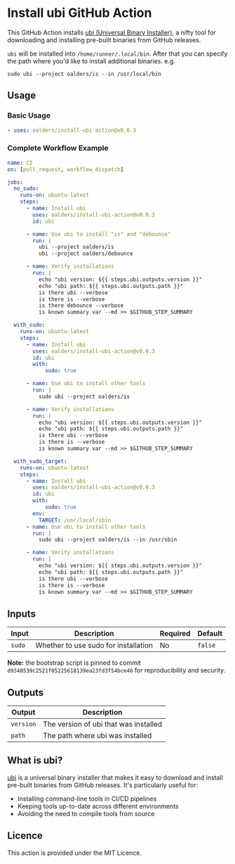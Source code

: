 # Install ubi GitHub Action

This GitHub Action installs [ubi (Universal Binary
Installer)](https://github.com/houseabsolute/ubi), a nifty tool for downloading
and installing pre-built binaries from GitHub releases.

`ubi` will be installed into `/home/runner/.local/bin`. After that you can specify the
path where you'd like to install additional binaries. e.g.

```shell
sudo ubi --project oalders/is --in /usr/local/bin
```

## Usage

### Basic Usage

```yaml
- uses: oalders/install-ubi-action@v0.0.3
```

### Complete Workflow Example

```yaml
name: CI
on: [pull_request, workflow_dispatch]

jobs:
  no_sudo:
    runs-on: ubuntu-latest
    steps:
      - name: Install ubi
        uses: oalders/install-ubi-action@v0.0.3
        id: ubi

      - name: Use ubi to install "is" and "debounce"
        run: |
          ubi --project oalders/is
          ubi --project oalders/debounce

      - name: Verify installations
        run: |
          echo "ubi version: ${{ steps.ubi.outputs.version }}"
          echo "ubi path: ${{ steps.ubi.outputs.path }}"
          is there ubi --verbose
          is there is --verbose
          is there debounce --verbose
          is known summary var --md >> $GITHUB_STEP_SUMMARY

  with_sudo:
    runs-on: ubuntu-latest
    steps:
      - name: Install ubi
        uses: oalders/install-ubi-action@v0.0.3
        id: ubi
        with:
            sudo: true

      - name: Use ubi to install other tools
        run: |
          sudo ubi --project oalders/is

      - name: Verify installations
        run: |
          echo "ubi version: ${{ steps.ubi.outputs.version }}"
          echo "ubi path: ${{ steps.ubi.outputs.path }}"
          is there ubi --verbose
          is there is --verbose
          is known summary var --md >> $GITHUB_STEP_SUMMARY

  with_sudo_target:
    runs-on: ubuntu-latest
    steps:
      - name: Install ubi
        uses: oalders/install-ubi-action@v0.0.3
        id: ubi
        with:
            sudo: true
        env:
          TARGET: /usr/local/sbin
      - name: Use ubi to install other tools
        run: |
          sudo ubi --project oalders/is --in /usr/sbin

      - name: Verify installations
        run: |
          echo "ubi version: ${{ steps.ubi.outputs.version }}"
          echo "ubi path: ${{ steps.ubi.outputs.path }}"
          is there ubi --verbose
          is there is --verbose
          is known summary var --md >> $GITHUB_STEP_SUMMARY
```

## Inputs

| Input | Description | Required | Default |
|-------|-------------|----------|---------|
| `sudo` | Whether to use sudo for installation | No | `false` |

**Note:** the bootstrap script is pinned to commit
`d9348539c2521f05225618139ea23fd3f54bce46` for reproducibility and security.

## Outputs

| Output | Description |
|--------|-------------|
| `version` | The version of ubi that was installed |
| `path` | The path where ubi was installed |

## What is ubi?

[ubi](https://github.com/houseabsolute/ubi) is a universal binary installer
that makes it easy to download and install pre-built binaries from GitHub
releases. It's particularly useful for:

- Installing command-line tools in CI/CD pipelines
- Keeping tools up-to-date across different environments
- Avoiding the need to compile tools from source

## Licence

This action is provided under the MIT Licence.
